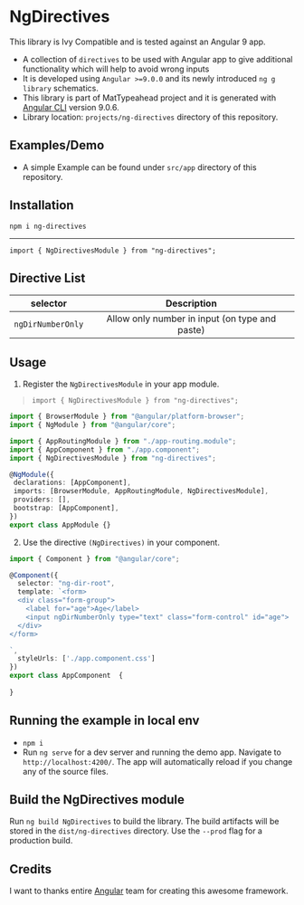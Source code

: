 # NgDirectives

This library is Ivy Compatible and is tested against an Angular 9 app. 

* A collection of `directives` to be used with Angular app to give additional functionality which will help to avoid wrong inputs
* It is developed using `Angular >=9.0.0` and its newly introduced `ng g library` schematics.
* This library is part of MatTypeahead project and it is generated with [Angular CLI](https://github.com/angular/angular-cli) version 9.0.6.
* Library location: `projects/ng-directives` directory of this repository.

## Examples/Demo

* A simple Example can be found under `src/app` directory of this repository. 

## Installation

`npm i ng-directives`

****
`import { NgDirectivesModule } from "ng-directives";`<br>

## Directive List 

| selector          |                 Description                     |  
| ------------------| :---------------------------------------------: |
| `ngDirNumberOnly` | Allow only number in input (on type and paste)  | 



## Usage

1) Register the `NgDirectivesModule` in your app module.
 > `import { NgDirectivesModule } from "ng-directives";`

 ```typescript
 import { BrowserModule } from "@angular/platform-browser";
import { NgModule } from "@angular/core";

import { AppRoutingModule } from "./app-routing.module";
import { AppComponent } from "./app.component";
import { NgDirectivesModule } from "ng-directives";

@NgModule({
  declarations: [AppComponent],
  imports: [BrowserModule, AppRoutingModule, NgDirectivesModule],
  providers: [],
  bootstrap: [AppComponent],
})
export class AppModule {}

 ```

 2) Use the directive `(NgDirectives)` in your component.

```typescript
import { Component } from "@angular/core";

@Component({
  selector: "ng-dir-root",
  template: `<form>
  <div class="form-group">
    <label for="age">Age</label>
    <input ngDirNumberOnly type="text" class="form-control" id="age">
  </div>
</form>

`,
  styleUrls: ['./app.component.css']
})
export class AppComponent  {
  
}
```

## Running the example in local env

* `npm i`
* Run `ng serve` for a dev server and running the demo app. Navigate to `http://localhost:4200/`. The app will automatically reload if you change any of the source files.


## Build the NgDirectives module

Run `ng build NgDirectives` to build the library. The build artifacts will be stored in the `dist/ng-directives` directory. Use the `--prod` flag for a production build.


## Credits

I want to thanks entire [Angular](https://angular.io) team for creating this awesome framework.
